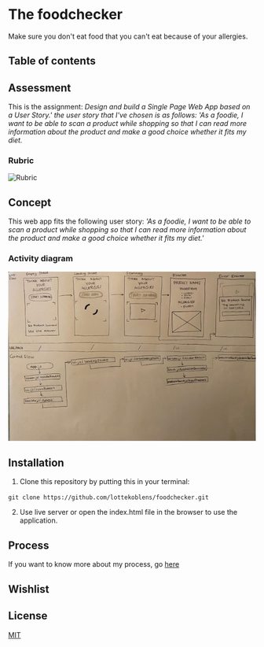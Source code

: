 # The foodchecker

Make sure you don't eat food that you can't eat because of your allergies.

## Table of contents

## Assessment

This is the assignment: _Design and build a Single Page Web App based on a User Story.' the user story that I've chosen is as follows: 'As a foodie, I want to be able to scan a product while shopping so that I can read more information about the product and make a good choice whether it fits my diet._

### Rubric

![Rubric]()

## Concept

This web app fits the following user story: _'As a foodie, I want to be able to scan a product while shopping so that I can read more information about the product and make a good choice whether it fits my diet.'_

### Activity diagram

![Activity diagram](https://github.com/lottekoblens/foodchecker/blob/main/images/activitydiagram.png)

## Installation

1. Clone this repository by putting this in your terminal:

`git clone https://github.com/lottekoblens/foodchecker.git`

2. Use live server or open the index.html file in the browser to use the application.

## Process

If you want to know more about my process, go [here]()

## Wishlist

## License

[MIT]()
